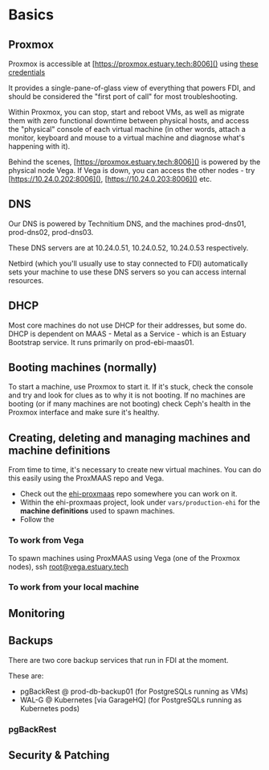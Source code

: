 # Basics

## Proxmox
Proxmox is accessible at [https://proxmox.estuary.tech:8006]() using [these credentials](https://start.1password.com/open/i?a=4XNRW7JPXZEI7C7CEIAF27VTSQ&h=my.1password.com&i=i2yft7dcslm5trfq2t7taognuy&v=ki4skn3vacuvcqz3bcw532weou)

It provides a single-pane-of-glass view of everything that powers FDI, and should be considered the "first port of call" for most troubleshooting.

Within Proxmox, you can stop, start and reboot VMs, as well as migrate them with zero functional downtime between physical hosts, and access the "physical" console of each virtual machine (in other words, attach a monitor, keyboard and mouse to a virtual machine and diagnose what's happening with it).

Behind the scenes, [https://proxmox.estuary.tech:8006]() is powered by the physical node Vega. If Vega is down, you can access the other nodes - try [https://10.24.0.202:8006](), [https://10.24.0.203:8006]() etc.

## DNS
Our DNS is powered by Technitium DNS, and the machines prod-dns01, prod-dns02, prod-dns03.

These DNS servers are at 10.24.0.51, 10.24.0.52, 10.24.0.53 respectively.

Netbird (which you'll usually use to stay connected to FDI) automatically sets your machine to use these DNS servers so you can access internal resources.

## DHCP
Most core machines do not use DHCP for their addresses, but some do. DHCP is dependent on MAAS - Metal as a Service - which is an Estuary Bootstrap service. It runs primarily on prod-ebi-maas01.

## Booting machines (normally)
To start a machine, use Proxmox to start it. If it's stuck, check the console and try and look for clues as to why it is not booting. If no machines are booting (or if many machines are not booting) check Ceph's health in the Proxmox interface and make sure it's healthy.

## Creating, deleting and managing machines and machine definitions
From time to time, it's necessary to create new virtual machines. You can do this easily using the ProxMAAS repo and Vega.

* Check out the [ehi-proxmaas](https://github.com/application-research/ehi-proxmaas) repo somewhere you can work on it.
* Within the ehi-proxmaas project, look under `vars/production-ehi` for the **machine definitions** used to spawn machines.
* Follow the 

### To work from Vega
To spawn machines using ProxMAAS using Vega (one of the Proxmox nodes), ssh root@vega.estuary.tech 

### To work from your local machine

## Monitoring
## Backups
There are two core backup services that run in FDI at the moment.

These are:

* pgBackRest @ prod-db-backup01 (for PostgreSQLs running as VMs)
* WAL-G @ Kubernetes [via GarageHQ] (for PostgreSQLs running as Kubernetes pods)

### pgBackRest



## Security & Patching